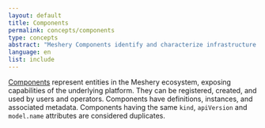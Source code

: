 ```yaml
---
layout: default
title: Components
permalink: concepts/components
type: concepts
abstract: "Meshery Components identify and characterize infrastructure under management."
language: en
list: include
---
```


[Components](https://github.com/meshery/meshery/tree/master/server/meshmodel/components) represent entities in the Meshery ecosystem, exposing capabilities of the underlying platform. They can be registered, created, and used by users and operators. Components have definitions, instances, and associated metadata. Components having the same `kind`, `apiVersion` and `model.name` attributes are considered duplicates.